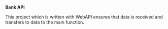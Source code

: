**Bank API**

This project which is written with WebAPI ensures that data is received and transfers to data to the main function.
